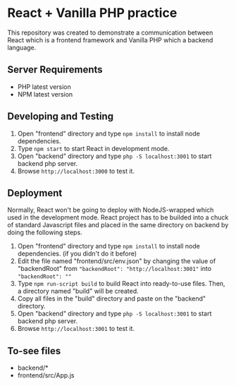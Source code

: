 # React + Vanilla PHP practice
This repository was created to demonstrate a communication between React which is a frontend framework and Vanilla PHP which a backend language.

## Server Requirements
- PHP latest version
- NPM latest version

## Developing and Testing
1. Open "frontend" directory and type `npm install` to install node dependencies.
2. Type `npm start` to start React in development mode.
3. Open "backend" directory and type `php -S localhost:3001` to start backend php server.
4. Browse `http://localhost:3000` to test it.

## Deployment
Normally, React won't be going to deploy with NodeJS-wrapped which used in the development mode. React project has to be builded into a chuck of standard Javascript files and placed in the same directory on backend by doing the following steps.

1. Open "frontend" directory and type `npm install` to install node dependencies. (if you didn't do it before)
2. Edit the file named "frontend/src/env.json" by changing the value of "backendRoot" from `"backendRoot": "http://localhost:3001"` into `"backendRoot": ""`
3. Type `npm run-script build` to build React into ready-to-use files. Then, a directory named "build" will be created.
4. Copy all files in the "build" directory and paste on the "backend" directory.
5. Open "backend" directory and type `php -S localhost:3001` to start backend php server.
6. Browse `http://localhost:3001` to test it.

## To-see files
- backend/*
- frontend/src/App.js
